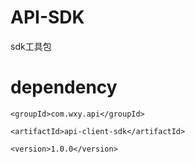 # API-SDK
sdk工具包

# dependency
<dependency>
  
    <groupId>com.wxy.api</groupId>
    
    <artifactId>api-client-sdk</artifactId>

    <version>1.0.0</version>
    
</dependency>



